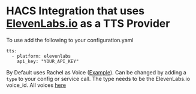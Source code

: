 # HACS Integration that uses [ElevenLabs.io](https://elevenlabs.io) as a TTS Provider

To use add the following to your configuration.yaml

```
tts:
  - platform: elevenlabs
    api_key: "YOUR_API_KEY"
```

By Default uses Rachel as Voice ([Example](https://storage.googleapis.com/eleven-public-prod/premade/voices/21m00Tcm4TlvDq8ikWAM/dff5d82d-d16d-45b9-ae73-be2ad8850855.mp3)). Can be changed by adding a `type` to your config or service call. The type needs to be the ElevenLabs.io voice_id. All voices [here](https://api.elevenlabs.io/v1/voices)
